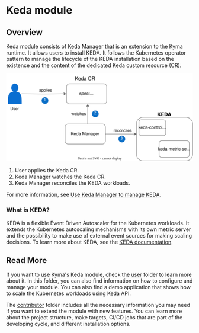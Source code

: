 # Keda module

## Overview 

Keda module consists of Keda Manager that is an extension to the Kyma runtime. It allows users to install KEDA. It follows the Kubernetes operator pattern to manage the lifecycle of the KEDA installation based on the existence and the content of the dedicated Keda custom resource (CR).

![Keda module overview](./docs/assets/keda-overview.drawio.svg)

1. User applies the Keda CR.
2. Keda Manager watches the Keda CR.
3. Keda Manager reconciles the KEDA workloads.

For more information, see [Use Keda Manager to manage KEDA](docs/contributor/02-10-management.md).

### What is KEDA?

KEDA is a flexible Event Driven Autoscaler for the Kubernetes workloads. It extends the Kubernetes autoscaling mechanisms with its own metric server and the possibility to make use of external event sources for making scaling decisions. To learn more about KEDA, see the [KEDA documentation](https://keda.sh/docs/latest/concepts/).

## Read More

If you want to use Kyma's Keda module, check the [user](/docs/user/) folder to learn more about it. In this folder, you can also find information on how to configure and manage your module. You can also find a demo application that shows how to scale the Kubernetes workloads using Keda API.

The [contributor](/docs/contributor/) folder includes all the necessary information you may need if you want to extend the module with new features. You can learn more about the project structure, make targets, CI/CD jobs that are part of the developing cycle, and different installation options.